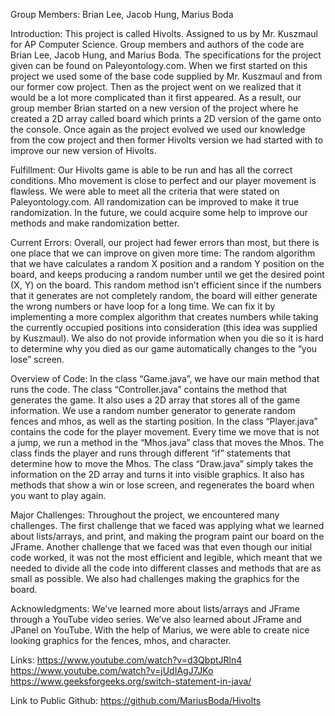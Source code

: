 Group Members: Brian Lee, Jacob Hung, Marius Boda

Introduction:
This project is called Hivolts. Assigned to us by Mr. Kuszmaul for AP Computer Science. 
Group members and authors of the code are Brian Lee, Jacob Hung, and Marius Boda. 
The specifications for the project given can be found on Paleyontology.com. 
When we first started on this project we used some of the base code supplied by Mr. Kuszmaul and from our former cow project. 
Then as the project went on we realized that it would be a lot more complicated than it first appeared. 
As a result, our group member Brian started on a new version of the project where he created a 2D array called board which prints a 2D version of the game onto the console. 
Once again as the project evolved we used our knowledge from the cow project and then former Hivolts version we had started with to improve our new version of Hivolts. 

Fulfillment:
Our Hivolts game is able to be run and has all the correct conditions. Mho movement is close to perfect and our player movement is flawless. 
We were able to meet all the criteria that were stated on Paleyontology.com. All randomization can be improved to make it true randomization. 
In the future, we could acquire some help to improve our methods and make randomization better. 

Current Errors: 
Overall, our project had fewer errors than most, but there is one place that we can improve on given more time: 
The random algorithm that we have calculates a random X position and a random Y position on the board, and keeps producing a random number until we get the desired point (X, Y) on the board. 
This random method isn’t efficient since if the numbers that it generates are not completely random, the board will either generate the wrong numbers or have loop for a long time. 
We can fix it by implementing a more complex algorithm that creates numbers while taking the currently occupied positions into consideration (this idea was supplied by Kuszmaul). 
We also do not provide information when you die so it is hard to determine why you died as our game automatically changes to the “you lose” screen.

Overview of Code:
In the class “Game.java”, we have our main method that runs the code. 
The class “Controller.java” contains the method that generates the game. 
It also uses a 2D array that stores all of the game information. 
We use a random number generator to generate random fences and mhos, as well as the starting position. 
In the class “Player.java” contains the code for the player movement. 
Every time we move that is not a jump, we run a method in the “Mhos.java” class that moves the Mhos. 
The class finds the player and runs through different “if” statements that determine how to move the Mhos. 
The class “Draw.java” simply takes the information on the 2D array and turns it into visible graphics. 
It also has methods that show a win or lose screen, and regenerates the board when you want to play again.


Major Challenges: 
Throughout the project, we encountered many challenges. 
The first challenge that we faced was applying what we learned about lists/arrays, and print, and making the program paint our board on the JFrame. 
Another challenge that we faced was that even though our initial code worked, it was not the most efficient and legible, which meant that we needed to divide all the code into different classes and methods that are as small as possible. 
We also had challenges making the graphics for the board. 

Acknowledgments: 
We’ve learned more about lists/arrays and JFrame through a YouTube video series. 
We’ve also learned about JFrame and JPanel on YouTube. 
With the help of Marius, we were able to create nice looking graphics for the fences, mhos, and character.  

Links: 
https://www.youtube.com/watch?v=d3QbptJRln4 
https://www.youtube.com/watch?v=jUdIAgJ7JKo 
https://www.geeksforgeeks.org/switch-statement-in-java/ 

Link to Public Github:
https://github.com/MariusBoda/Hivolts
